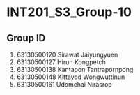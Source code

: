 # INT201_S3_Group-10

## Group ID
1. 63130500120 Sirawat Jaiyungyuen
2. 63130500127 Hirun Kongpetch
3. 63130500138 Kantapon Tantrapornpong
4. 63130500148 Kittayod Wongwuttinun
5. 63130500161 Udomchai Nirasrop
